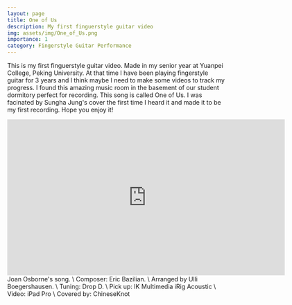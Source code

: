 ```yaml
---
layout: page
title: One of Us
description: My first finguerstyle guitar video
img: assets/img/One_of_Us.png
importance: 1
category: Fingerstyle Guitar Performance
---
```


This is my first finguerstyle guitar video. Made in my senior year at Yuanpei College, Peking University. At that time I have been playing fingerstyle guitar for 3 years and I think maybe I need to make some videos to track my progress. I found this amazing music room in the basement of our student dormitory perfect for recording. This song is called One of Us. I was facinated by Sungha Jung's cover the first time I heard it and made it to be my first recording. Hope you enjoy it! 

<iframe width="640" height="360" src="https://www.youtube.com/embed/JUPqAbiBCMo" title="YouTube video player" frameborder="0" allow="accelerometer; autoplay; clipboard-write; encrypted-media; gyroscope; picture-in-picture" allowfullscreen></iframe>
Joan Osborne's song. \
Composer: Eric Bazilian. \ 
Arranged by Ulli Boegershausen. \ 
Tuning: Drop D. \
Pick up: IK Multimedia iRig Acoustic \
Video: iPad Pro \
Covered by: ChineseKnot


